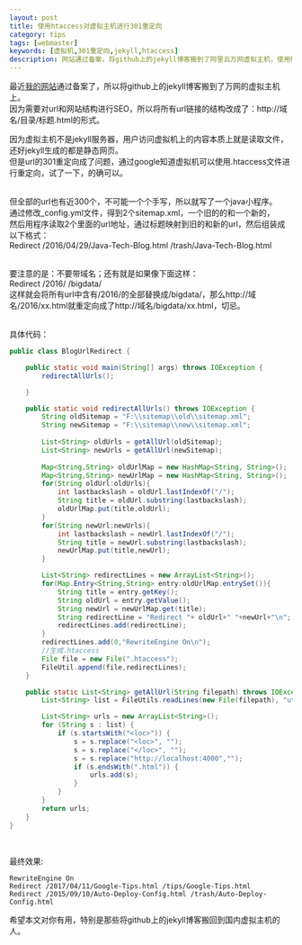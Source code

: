 ```yaml
---
layout: post
title: 使用htaccess对虚拟主机进行301重定向
category: tips
tags: [webmaster]
keywords: [虚拟机,301重定向,jekyll,htaccess]
description: 网站通过备案，将github上的jekyll博客搬到了阿里云万网虚拟主机，使用htacess进行301重定向
---
```


最近<a href="/">我的网站</a>通过备案了，所以将github上的jekyll博客搬到了万网的虚拟主机上。  
因为需要对url和网站结构进行SEO，所以将所有url链接的结构改成了：http://域名/目录/标题.html的形式。 
<br>

因为虚拟主机不是jekyll服务器，用户访问虚拟机上的内容本质上就是读取文件，还好jekyll生成的都是静态网页。  
但是url的301重定向成了问题，通过google知道虚拟机可以使用.htaccess文件进行重定向，试了一下，的确可以。  
<br>


但全部的url也有近300个，不可能一个个手写，所以就写了一个java小程序。  
通过修改_config.yml文件，得到2个sitemap.xml，一个旧的的和一个新的，  
然后用程序读取2个里面的url地址，通过标题映射到旧的和新的url，然后组装成以下格式：  
Redirect /2016/04/29/Java-Tech-Blog.html /trash/Java-Tech-Blog.html  
<br>


要注意的是：不要带域名；还有就是如果像下面这样：  
Redirect /2016/ /bigdata/  
这样就会将所有url中含有/2016/的全部替换成/bigdata/，那么http://域名/2016/xx.html就重定向成了http://域名/bigdata/xx.html，切忌。     
<br>


具体代码：  
```java
public class BlogUrlRedirect {

    public static void main(String[] args) throws IOException {
        redirectAllUrls();

    }

    public static void redirectAllUrls() throws IOException {
        String oldSitemap = "F:\\sitemap\\old\\sitemap.xml";
        String newSitemap = "F:\\sitemap\\new\\sitemap.xml";
        
        List<String> oldUrls = getAllUrl(oldSitemap);
        List<String> newUrls = getAllUrl(newSitemap);
        
        Map<String,String> oldUrlMap = new HashMap<String, String>();
        Map<String,String> newUrlMap = new HashMap<String, String>();
        for(String oldUrl:oldUrls){
            int lastbackslash = oldUrl.lastIndexOf("/");
            String title = oldUrl.substring(lastbackslash);
            oldUrlMap.put(title,oldUrl);
        }
        for(String newUrl:newUrls){
            int lastbackslash = newUrl.lastIndexOf("/");
            String title = newUrl.substring(lastbackslash);
            newUrlMap.put(title,newUrl);
        }

        List<String> redirectLines = new ArrayList<String>();
        for(Map.Entry<String,String> entry:oldUrlMap.entrySet()){
            String title = entry.getKey();
            String oldUrl = entry.getValue();
            String newUrl = newUrlMap.get(title);
            String redirectLine = "Redirect "+ oldUrl+" "+newUrl+"\n";
            redirectLines.add(redirectLine);
        }
        redirectLines.add(0,"RewriteEngine On\n");
        //生成.htaccess
        File file = new File(".htaccess");
        FileUtil.append(file,redirectLines);
    }

    public static List<String> getAllUrl(String filepath) throws IOException {
        List<String> list = FileUtils.readLines(new File(filepath), "utf-8");

        List<String> urls = new ArrayList<String>();
        for (String s : list) {
            if (s.startsWith("<loc>")) {
                s = s.replace("<loc>", "");
                s = s.replace("</loc>", "");
                s = s.replace("http://localhost:4000","");
                if (s.endsWith(".html")) {
                    urls.add(s);
                }
            }
        }
        return urls;
    }
}

```
<br>

最终效果:  
```
RewriteEngine On
Redirect /2017/04/11/Google-Tips.html /tips/Google-Tips.html
Redirect /2015/09/10/Auto-Deploy-Config.html /trash/Auto-Deploy-Config.html

```

希望本文对你有用，特别是那些将github上的jekyll博客搬回到国内虚拟主机的人。  

